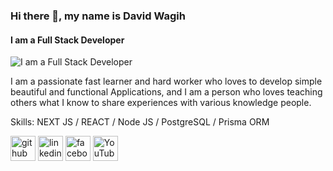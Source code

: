 ### Hi there 👋, my name is David Wagih
#### I am a Full Stack Developer
![I am a Full Stack Developer](https://scontent.fcai21-3.fna.fbcdn.net/v/t39.30808-6/281121159_549257140239408_8045414683097273621_n.jpg?_nc_cat=100&ccb=1-6&_nc_sid=e3f864&_nc_ohc=MUYDZWdwe4gAX-wLuko&_nc_ht=scontent.fcai21-3.fna&oh=00_AT_4tj7iN6HnYHT6Crr4_obhoCUrf3TnsC5r3Ea6-pb9cw&oe=6284A056)

I am a passionate fast learner and hard worker who loves to develop simple beautiful and functional Applications, 
and I am a person who loves teaching others what I know to share experiences with various knowledge people.

Skills: NEXT JS / REACT / Node JS / PostgreSQL / Prisma ORM


[<img src='https://cdn.jsdelivr.net/npm/simple-icons@3.0.1/icons/github.svg' alt='github' height='40'>](https://github.com/david-wagih)  [<img src='https://cdn.jsdelivr.net/npm/simple-icons@3.0.1/icons/linkedin.svg' alt='linkedin' height='40'>](https://www.linkedin.com/in/david-wagih/)  [<img src='https://cdn.jsdelivr.net/npm/simple-icons@3.0.1/icons/facebook.svg' alt='facebook' height='40'>](https://www.facebook.com/david.wagieh)  [<img src='https://cdn.jsdelivr.net/npm/simple-icons@3.0.1/icons/youtube.svg' alt='YouTube' height='40'>](https://www.youtube.com/channel/https://www.youtube.com/channel/UCLTw5XOa8pWTHvUATRGCpTw)  

